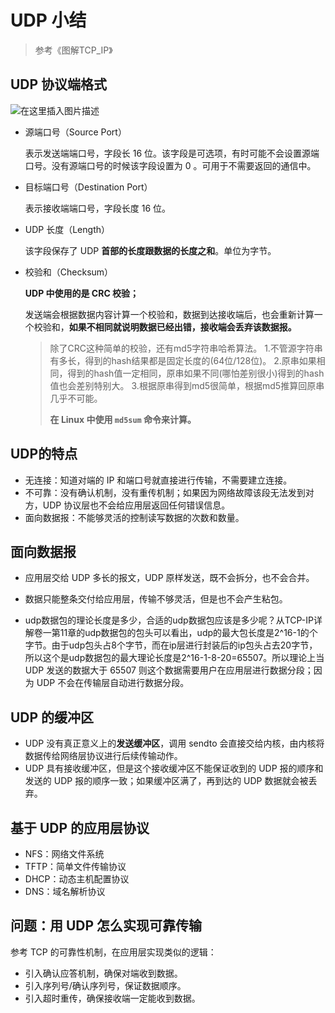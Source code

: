 # UDP 小结

> 参考《图解TCP_IP》

## UDP 协议端格式

![在这里插入图片描述](https://img-blog.csdnimg.cn/20190630181306737.png?x-oss-process=image/watermark,type_ZmFuZ3poZW5naGVpdGk,shadow_10,text_aHR0cHM6Ly9ibG9nLmNzZG4ubmV0L3dlaXhpbl80MjY3ODUwNw==,size_16,color_FFFFFF,t_70)

- 源端口号（Source Port）

  表示发送端端口号，字段长 16 位。该字段是可选项，有时可能不会设置源端口号。没有源端口号的时候该字段设置为 0 。可用于不需要返回的通信中。

- 目标端口号（Destination Port）

  表示接收端端口号，字段长度 16 位。

- UDP 长度（Length）

  该字段保存了 UDP **首部的长度跟数据的长度之和**。单位为字节。

- 校验和（Checksum）

  **UDP 中使用的是 CRC 校验；**

  发送端会根据数据内容计算一个校验和，数据到达接收端后，也会重新计算一个校验和，**如果不相同就说明数据已经出错，接收端会丢弃该数据报。**

  > 除了CRC这种简单的校验，还有md5字符串哈希算法。
  > 1.不管源字符串有多长，得到的hash结果都是固定长度的(64位/128位)。
  > 2.原串如果相同，得到的hash值一定相同，原串如果不同(哪怕差别很小)得到的hash值也会差别特别大。
  > 3.根据原串得到md5很简单，根据md5推算回原串
  > 几乎不可能。
  >
  > **在 Linux 中使用 `md5sum` 命令来计算。**

## UDP的特点

- 无连接：知道对端的 IP 和端口号就直接进行传输，不需要建立连接。
- 不可靠：没有确认机制，没有重传机制；如果因为网络故障该段无法发到对方，UDP 协议层也不会给应用层返回任何错误信息。
- 面向数据报：不能够灵活的控制读写数据的次数和数量。

## 面向数据报

- 应用层交给 UDP 多长的报文，UDP 原样发送，既不会拆分，也不会合并。

- 数据只能整条交付给应用层，传输不够灵活，但是也不会产生粘包。
- udp数据包的理论长度是多少，合适的udp数据包应该是多少呢？从TCP-IP详解卷一第11章的udp数据包的包头可以看出，udp的最大包长度是2^16-1的个字节。由于udp包头占8个字节，而在ip层进行封装后的ip包头占去20字节，所以这个是udp数据包的最大理论长度是2^16-1-8-20=65507。所以理论上当 UDP 发送的数据大于 65507 则这个数据需要用户在应用层进行数据分段；因为 UDP 不会在传输层自动进行数据分段。

## UDP 的缓冲区

- UDP 没有真正意义上的**发送缓冲区**，调用 sendto 会直接交给内核，由内核将数据传给网络层协议进行后续传输动作。
- UDP 具有接收缓冲区，但是这个接收缓冲区不能保证收到的 UDP 报的顺序和发送的 UDP 报的顺序一致；如果缓冲区满了，再到达的 UDP 数据就会被丢弃。

## 基于 UDP 的应用层协议

- NFS：网络文件系统
- TFTP：简单文件传输协议
- DHCP：动态主机配置协议
- DNS：域名解析协议

## 问题：用 UDP 怎么实现可靠传输

参考 TCP 的可靠性机制，在应用层实现类似的逻辑：

- 引入确认应答机制，确保对端收到数据。
- 引入序列号/确认序列号，保证数据顺序。
- 引入超时重传，确保接收端一定能收到数据。